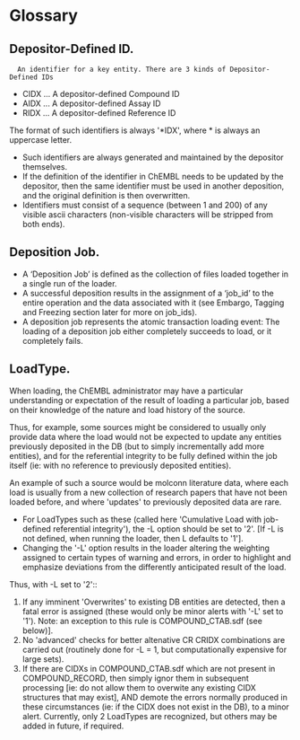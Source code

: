 # Glossary

## Depositor-Defined ID.

      An identifier for a key entity. There are 3 kinds of Depositor-Defined IDs

* CIDX   ... A depositor-defined Compound ID
* AIDX   ... A depositor-defined Assay ID
* RIDX   ... A depositor-defined Reference ID

The format of such identifiers is always '\*IDX', where \* is always an uppercase letter.

* Such identifiers are always generated and maintained by the depositor themselves.
* If the definition of the identifier in ChEMBL needs to be updated by the depositor, then the same identifier must be used in another deposition, and the original definition is then overwritten.
* Identifiers must consist of a sequence \(between 1 and 200\) of any visible ascii characters \(non-visible characters will be stripped from both ends\).

## Deposition Job.

* A ‘Deposition Job’ is defined as the collection of files loaded together in a single run of the loader.
* A successful deposition results in the assignment of a ‘job\_id’ to the entire operation and the data associated with it \(see Embargo, Tagging and Freezing section later for more on job\_ids\).
* A deposition job represents the atomic transaction loading event: The loading of a deposition job either completely succeeds to load, or it completely fails.

## LoadType.

 When loading, the ChEMBL administrator may have a particular understanding or expectation of the result of loading a particular job, based on their knowledge of the nature and load history of the source.

Thus, for example, some sources might be considered to usually only provide data where the load would not be expected to update any entities previously deposited in the DB \(but to simply incrementally add more entities\), and for the referential integrity to be fully defined within the job itself \(ie: with no reference to previously deposited entities\).

An example of such a source would be molconn literature data, where each load is usually from a new collection of research papers that have not been loaded before, and where 'updates' to previously deposited data are rare.

* For LoadTypes such as these \(called here 'Cumulative Load with job-defined referential integrity'\), the -L option should be set to '2'. \[If -L is not defined, when running the loader, then L defaults to '1'\].
* Changing the '-L' option results in the loader altering the weighting assigned to certain types of warning and errors, in order to highlight and emphasize deviations from the differently anticipated result of the load.

Thus, with -L set to '2'::

1.  If any imminent 'Overwrites' to existing DB entities are detected, then a fatal error is assigned \(these would only be minor alerts with '-L' set to '1'\). Note: an exception to this rule is COMPOUND\_CTAB.sdf \(see below\)\].
2. No 'advanced' checks for better altenative CR CRIDX combinations are carried out \(routinely done for -L = 1, but computationally expensive for large sets\).
3. If there are CIDXs in COMPOUND\_CTAB.sdf which are not present in COMPOUND\_RECORD, then simply ignor them in subsequent processing \[ie: do not allow them to overwite any existing CIDX structures that may exist\], AND demote the errors normally produced in these circumstances \(ie: if the CIDX does not exist in the DB\), to a minor alert. Currently, only 2 LoadTypes are recognized, but others may be added in future, if required.

